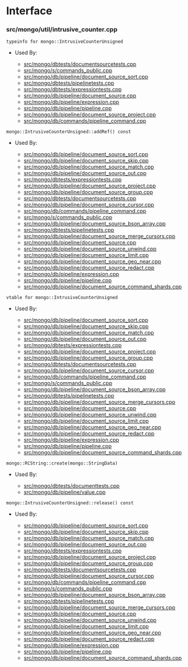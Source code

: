 
# Interface

### src/mongo/util/intrusive\_counter.cpp

<div></div>

    typeinfo for mongo::IntrusiveCounterUnsigned

- Used By:

    - [src/mongo/dbtests/documentsourcetests.cpp](../../../unit\_tests)
    - [src/mongo/s/commands\_public.cpp](../../../sharding)
    - [src/mongo/db/pipeline/document\_source\_sort.cpp](../../../aggregation\_framework)
    - [src/mongo/dbtests/pipelinetests.cpp](../../../unit\_tests)
    - [src/mongo/dbtests/expressiontests.cpp](../../../unit\_tests)
    - [src/mongo/db/pipeline/document\_source.cpp](../../../aggregation\_framework)
    - [src/mongo/db/pipeline/expression.cpp](../../../aggregation\_framework)
    - [src/mongo/db/pipeline/pipeline.cpp](../../../aggregation\_framework)
    - [src/mongo/db/pipeline/document\_source\_project.cpp](../../../aggregation\_framework)
    - [src/mongo/db/commands/pipeline\_command.cpp](../../../aggregation\_framework)

<div></div>

    mongo::IntrusiveCounterUnsigned::addRef() const

- Used By:

    - [src/mongo/db/pipeline/document\_source\_sort.cpp](../../../aggregation\_framework)
    - [src/mongo/db/pipeline/document\_source\_skip.cpp](../../../aggregation\_framework)
    - [src/mongo/db/pipeline/document\_source\_match.cpp](../../../aggregation\_framework)
    - [src/mongo/db/pipeline/document\_source\_out.cpp](../../../aggregation\_framework)
    - [src/mongo/dbtests/expressiontests.cpp](../../../unit\_tests)
    - [src/mongo/db/pipeline/document\_source\_project.cpp](../../../aggregation\_framework)
    - [src/mongo/db/pipeline/document\_source\_group.cpp](../../../aggregation\_framework)
    - [src/mongo/dbtests/documentsourcetests.cpp](../../../unit\_tests)
    - [src/mongo/db/pipeline/document\_source\_cursor.cpp](../../../aggregation\_framework)
    - [src/mongo/db/commands/pipeline\_command.cpp](../../../aggregation\_framework)
    - [src/mongo/s/commands\_public.cpp](../../../sharding)
    - [src/mongo/db/pipeline/document\_source\_bson\_array.cpp](../../../aggregation\_framework)
    - [src/mongo/dbtests/pipelinetests.cpp](../../../unit\_tests)
    - [src/mongo/db/pipeline/document\_source\_merge\_cursors.cpp](../../../aggregation\_framework)
    - [src/mongo/db/pipeline/document\_source.cpp](../../../aggregation\_framework)
    - [src/mongo/db/pipeline/document\_source\_unwind.cpp](../../../aggregation\_framework)
    - [src/mongo/db/pipeline/document\_source\_limit.cpp](../../../aggregation\_framework)
    - [src/mongo/db/pipeline/document\_source\_geo\_near.cpp](../../../aggregation\_framework)
    - [src/mongo/db/pipeline/document\_source\_redact.cpp](../../../aggregation\_framework)
    - [src/mongo/db/pipeline/expression.cpp](../../../aggregation\_framework)
    - [src/mongo/db/pipeline/pipeline.cpp](../../../aggregation\_framework)
    - [src/mongo/db/pipeline/document\_source\_command\_shards.cpp](../../../aggregation\_framework)

<div></div>

    vtable for mongo::IntrusiveCounterUnsigned

- Used By:

    - [src/mongo/db/pipeline/document\_source\_sort.cpp](../../../aggregation\_framework)
    - [src/mongo/db/pipeline/document\_source\_skip.cpp](../../../aggregation\_framework)
    - [src/mongo/db/pipeline/document\_source\_match.cpp](../../../aggregation\_framework)
    - [src/mongo/db/pipeline/document\_source\_out.cpp](../../../aggregation\_framework)
    - [src/mongo/dbtests/expressiontests.cpp](../../../unit\_tests)
    - [src/mongo/db/pipeline/document\_source\_project.cpp](../../../aggregation\_framework)
    - [src/mongo/db/pipeline/document\_source\_group.cpp](../../../aggregation\_framework)
    - [src/mongo/dbtests/documentsourcetests.cpp](../../../unit\_tests)
    - [src/mongo/db/pipeline/document\_source\_cursor.cpp](../../../aggregation\_framework)
    - [src/mongo/db/commands/pipeline\_command.cpp](../../../aggregation\_framework)
    - [src/mongo/s/commands\_public.cpp](../../../sharding)
    - [src/mongo/db/pipeline/document\_source\_bson\_array.cpp](../../../aggregation\_framework)
    - [src/mongo/dbtests/pipelinetests.cpp](../../../unit\_tests)
    - [src/mongo/db/pipeline/document\_source\_merge\_cursors.cpp](../../../aggregation\_framework)
    - [src/mongo/db/pipeline/document\_source.cpp](../../../aggregation\_framework)
    - [src/mongo/db/pipeline/document\_source\_unwind.cpp](../../../aggregation\_framework)
    - [src/mongo/db/pipeline/document\_source\_limit.cpp](../../../aggregation\_framework)
    - [src/mongo/db/pipeline/document\_source\_geo\_near.cpp](../../../aggregation\_framework)
    - [src/mongo/db/pipeline/document\_source\_redact.cpp](../../../aggregation\_framework)
    - [src/mongo/db/pipeline/expression.cpp](../../../aggregation\_framework)
    - [src/mongo/db/pipeline/pipeline.cpp](../../../aggregation\_framework)
    - [src/mongo/db/pipeline/document\_source\_command\_shards.cpp](../../../aggregation\_framework)

<div></div>

    mongo::RCString::create(mongo::StringData)

- Used By:

    - [src/mongo/dbtests/documenttests.cpp](../../../unit\_tests)
    - [src/mongo/db/pipeline/value.cpp](../../../aggregation\_framework)

<div></div>

    mongo::IntrusiveCounterUnsigned::release() const

- Used By:

    - [src/mongo/db/pipeline/document\_source\_sort.cpp](../../../aggregation\_framework)
    - [src/mongo/db/pipeline/document\_source\_skip.cpp](../../../aggregation\_framework)
    - [src/mongo/db/pipeline/document\_source\_match.cpp](../../../aggregation\_framework)
    - [src/mongo/db/pipeline/document\_source\_out.cpp](../../../aggregation\_framework)
    - [src/mongo/dbtests/expressiontests.cpp](../../../unit\_tests)
    - [src/mongo/db/pipeline/document\_source\_project.cpp](../../../aggregation\_framework)
    - [src/mongo/db/pipeline/document\_source\_group.cpp](../../../aggregation\_framework)
    - [src/mongo/dbtests/documentsourcetests.cpp](../../../unit\_tests)
    - [src/mongo/db/pipeline/document\_source\_cursor.cpp](../../../aggregation\_framework)
    - [src/mongo/db/commands/pipeline\_command.cpp](../../../aggregation\_framework)
    - [src/mongo/s/commands\_public.cpp](../../../sharding)
    - [src/mongo/db/pipeline/document\_source\_bson\_array.cpp](../../../aggregation\_framework)
    - [src/mongo/dbtests/pipelinetests.cpp](../../../unit\_tests)
    - [src/mongo/db/pipeline/document\_source\_merge\_cursors.cpp](../../../aggregation\_framework)
    - [src/mongo/db/pipeline/document\_source.cpp](../../../aggregation\_framework)
    - [src/mongo/db/pipeline/document\_source\_unwind.cpp](../../../aggregation\_framework)
    - [src/mongo/db/pipeline/document\_source\_limit.cpp](../../../aggregation\_framework)
    - [src/mongo/db/pipeline/document\_source\_geo\_near.cpp](../../../aggregation\_framework)
    - [src/mongo/db/pipeline/document\_source\_redact.cpp](../../../aggregation\_framework)
    - [src/mongo/db/pipeline/expression.cpp](../../../aggregation\_framework)
    - [src/mongo/db/pipeline/pipeline.cpp](../../../aggregation\_framework)
    - [src/mongo/db/pipeline/document\_source\_command\_shards.cpp](../../../aggregation\_framework)
